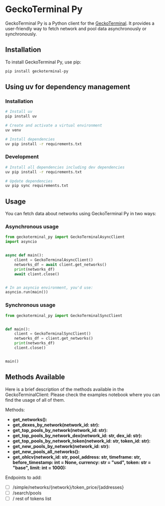 # GeckoTerminal Py

GeckoTerminal Py is a Python client for the [GeckoTerminal](https://www.geckoterminal.com). It provides a user-friendly way to fetch network and pool data asynchronously or synchronously.

## Installation

To install GeckoTerminal Py, use pip:

```bash
pip install geckoterminal-py
```

## Using uv for dependency management

### Installation

```bash
# Install uv
pip install uv

# Create and activate a virtual environment
uv venv

# Install dependencies
uv pip install -r requirements.txt
```

### Development

```bash
# Install all dependencies including dev dependencies
uv pip install -r requirements.txt

# Update dependencies
uv pip sync requirements.txt
```

## Usage

You can fetch data about networks using GeckoTerminal Py in two ways:

### Asynchronous usage

```python
from geckoterminal_py import GeckoTerminalAsyncClient
import asyncio


async def main():
    client = GeckoTerminalAsyncClient()
    networks_df = await client.get_networks()
    print(networks_df)
    await client.close()


# In an asyncio environment, you'd use:
asyncio.run(main())
```

### Synchronous usage

```python
from geckoterminal_py import GeckoTerminalSyncClient


def main():
    client = GeckoTerminalSyncClient()
    networks_df = client.get_networks()
    print(networks_df)
    client.close()


main()
```

## Methods Available

Here is a brief description of the methods available in the GeckoTerminalClient:
Please check the examples notebook where you can find the usage of all of them.

Methods:
- **get_networks():**
- **get_dexes_by_network(network_id: str):**
- **get_top_pools_by_network(network_id: str):**
- **get_top_pools_by_network_dex(network_id: str, dex_id: str):**
- **get_top_pools_by_network_token(network_id: str, token_id: str):**
- **get_new_pools_by_network(network_id: str):**
- **get_new_pools_all_networks():**
- **get_ohlcv(network_id: str, pool_address: str, timeframe: str, before_timestamp: int = None, currency: str = "usd", token: str = "base", limit: int = 1000):**

Endpoints to add:
- [ ] /simple/networks/{network}/token_price/{addresses}
- [ ] /search/pools
- [ ] / rest of tokens list